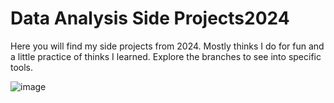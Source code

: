 # Data Analysis Side Projects2024
Here you will find my side projects from 2024. Mostly thinks I do for fun and a little practice of thinks I learned. 
Explore the branches to see into specific tools.

![image](https://github.com/Sebraor/Data-Analysis-Side-Projects2024/assets/137729465/381c1e17-2ec7-48da-b389-0641a752e561)

